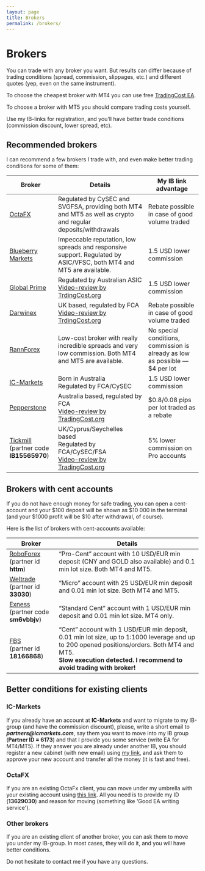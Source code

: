 ```yaml
---
layout: page
title: Brokers
permalink: /brokers/
---
```


# Brokers

You can trade with any broker you want.
But results can differ because of trading conditions (spread, commission, slippages, etc.) and different quotes (yep, even on the same instrument).

To choose the cheapest broker with MT4 you can use free [TradingCost EA](https://tradingcost.org/).

To choose a broker with MT5 you should compare trading costs yourself.

Use my IB-links for registration, and you’ll have better trade conditions (commission discount, lower spread, etc).

## Recommended brokers
I can recommend a few brokers I trade with, and even make better trading conditions for some of them:

| Broker                                                                                                                                                                                          | Details                                                                                                                          | My IB link advantage |
|-------------------------------------------------------------------------------------------------------------------------------------------------------------------------------------------------|----------------------------------------------------------------------------------------------------------------------------------| --- |
| [OctaFX](https://my.octafx.com/open-account/?refid=ib13629030)                                                                                                                                  | Regulated by CySEC and SVGFSA, providing both MT4 and MT5 as well as crypto and regular deposits/withdrawals                     | Rebate possible in case of good volume traded |
| [Blueberry Markets](https://secure.blueberrymarkets.com/en/auth/create-account/?refer=2292MT5-BB-L)                                                                                             | Impeccable reputation, low spreads and responsive support. Regulated by ASIC/VFSC, both MT4 and MT5 are available.               | 1.5 USD lower commission |
| [Global Prime](https://get.globalprime.com/afs/come.php?cid=661&ctgid=100&atype=1&brandid=3)                                                                                                    | Regulated by Australian ASIC<br />[Video-review by TrdingCost.org](https://youtu.be/shp_FzGGSX0)                                     | 1.5 USD lower commission |
| [Darwinex](https://www.darwinex.com/?ac=ye9JW7P96z1Ud4uDp0fCkuL7SZspy0J2sVFp7PI9CxU%3D&lang=en)                                                                                                 | UK based, regulated by FCA<br />[Video-review by TrdingCost.org](https://www.youtube.com/watch?v=q-j65mtx25Q)                        | Rebate possible in case of good volume traded |
| [RannForex](https://rannforex.com/en/?fprc=v3i5v7)                                                                                                                                              | Low-cost broker with really incredible spreads and very low commission. Both MT4 and MT5 are available.                          | No special conditions, commission is already as low as possible — $4 per lot |
| [IC-Markets](https://icmarkets.com/?camp=6173)                                                                                                                                                  | Born in Australia<br />Regulated by FCA/CySEC                                                                                    | 1.5 USD lower commission |
| [Pepperstone](https://trk.pepperstonepartners.com/aff_c?offer_id=139&aff_id=20855)                                                                                                              | Australia based, regulated by FCA<br />[Video-review by TradingCost.org](https://www.youtube.com/watch?v=We2BjiPWe3w)                | $0.8/0.08 pips per lot traded as a rebate |
| [Tickmill](https://secure.tickmill.com?utm_campaign=ib_link&utm_content=IB15565970&utm_medium=OPEN+ACCOUNT&utm_source=link&lp=https%3A%2F%2Fsecure.tickmill.com%2Fusers%2Fregister)<br />(partner code **IB15565970**) | UK/Cyprus/Seychelles based<br />Regulated by FCA/CySEC/FSA<br />[Video-review by TradingCost.org](https://www.youtube.com/watch?v=ZMzIsZwh1XQ) | 5% lower commission on Pro accounts |

## Brokers with cent accounts
If you do not have enough money for safe trading, you can open a cent-account and your $100 deposit will be shown as $10 000 in the terminal (and your $1000 profit will be $10 after withdrawal, of course).

Here is the list of brokers with cent-accounts available:

| Broker                                                                                                       | Details                                                                                                                                                                                                                  |
|--------------------------------------------------------------------------------------------------------------|--------------------------------------------------------------------------------------------------------------------------------------------------------------------------------------------------------------------------|
| [RoboForex](https://roboforex.com/forex-trading/trading/cent-account/?a=httm) <br />(partner id **httm**)    | “Pro-Cent” account with 10 USD/EUR min deposit (CNY and GOLD also available) and 0.1 min lot size. Both MT4 and MT5.                                                                                                     |
| [Weltrade](https://www.weltrade.com/trading/type_account/?r1=ipartner&r2=33030) <br />(partner id **33030**) | “Micro” account with 25 USD/EUR min deposit and 0.01 min lot size. Both MT4 and MT5.                                                                                                                                     |
| [Exness](https://one.exness-track.com/a/sm6vbbjv)<br />(partner code **sm6vbbjv**)                           | “Standard Cent” account with 1 USD/EUR min deposit and 0.01 min lot size. MT4 only.                                                                                                                                      |
| [FBS](https://fbs.com/?ppk=komposter) <br />(partner id **18166868**)                                        | “Cent” account with 1 USD/EUR min deposit, 0.01 min lot size, up to 1:1000 leverage and up to 200 opened positions/orders. Both MT4 and MT5.<br />**Slow execution detected. I recommend to avoid trading with broker!** |


## Better conditions for existing clients
### IC-Markets
If you already have an account at **IC-Markets** and want to migrate to my IB-group (and have the commission discount), please, write a short email to **_partners@icmarkets.com_**, say them you want to move into my IB group (**Partner ID = 6173**) and that I provide you some service (write EA for MT4/MT5). If they answer you are already under another IB, you should register a new cabinet (with new email) using [my link](https://icmarkets.com/?camp=6173), and ask them to approve your new account and transfer all the money (it is fast and free).

### OctaFX
If you are an existing OctaFx client, you can move under my umbrella with your existing account using [this link](https://my.octafx.com/change-partner-request/). All you need is to provide my ID (**13629030**) and reason for moving (something like 'Good EA writing service').

### Other brokers
If you are an existing client of another broker, you can ask them to move you under my IB-group.
In most cases, they will do it, and you will have better conditions.

Do not hesitate to contact me if you have any questions.